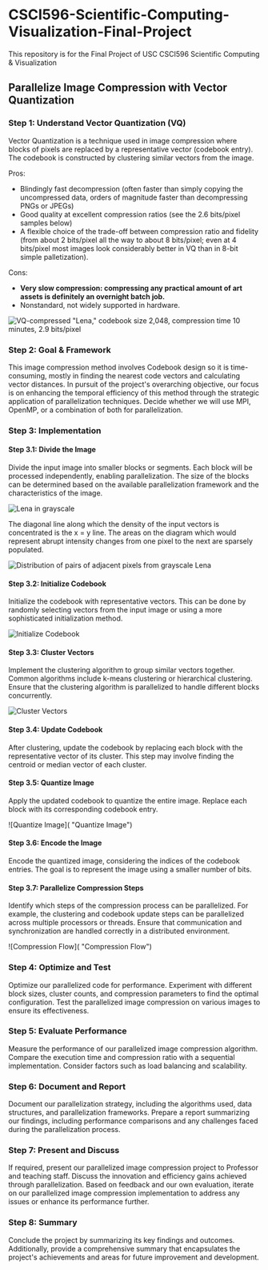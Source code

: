# CSCI596-Scientific-Computing-Visualization-Final-Project
This repository is for the Final Project of USC CSCI596 Scientific Computing &amp; Visualization

## Parallelize Image Compression with Vector Quantization

### Step 1: Understand Vector Quantization (VQ)
Vector Quantization is a technique used in image compression where blocks of pixels are replaced by a representative vector (codebook entry). The codebook is constructed by clustering similar vectors from the image.

Pros:
- Blindingly fast decompression (often faster than simply copying the uncompressed data, orders of magnitude faster than decompressing PNGs or JPEGs)
- Good quality at excellent compression ratios (see the 2.6 bits/pixel samples below)
- A flexible choice of the trade-off between compression ratio and fidelity (from about 2 bits/pixel all the way to about 8 bits/pixel; even at 4 bits/pixel most images look considerably better in VQ than in 8-bit simple palletization).

Cons:
- **Very slow compression: compressing any practical amount of art assets is definitely an overnight batch job.**
- Nonstandard, not widely supported in hardware.

![VQ-compressed "Lena," codebook size 2,048, compression time 10 minutes, 2.9 bits/pixel](https://eu-images.contentstack.com/v3/assets/blt95b381df7c12c15d/bltb9e5ff1c13355208/615541336e537906d1ff9d1b/fig9.png?width=828&quality=80&format=webply&disable=upscale "VQ-compressed Lena codebook size 2,048, compression time 10 minutes, 2.9 bits/pixel")


### Step 2: Goal &amp; Framework
This image compression method involves Codebook design so it is time-consuming, mostly in finding the nearest code vectors and calculating vector distances. In pursuit of the project's overarching objective, our focus is on enhancing the temporal efficiency of this method through the strategic application of parallelization techniques.
Decide whether we will use MPI, OpenMP, or a combination of both for parallelization.

### Step 3: Implementation

#### Step 3.1: Divide the Image
Divide the input image into smaller blocks or segments. Each block will be processed independently, enabling parallelization. The size of the blocks can be determined based on the available parallelization framework and the characteristics of the image.

![Lena in grayscale](https://content.iospress.com/media/ica/2017/24-3/ica-24-3-ica546/ica-24-ica546-g001.jpg "Lena in grayscale")

The diagonal line along which the density of the input vectors is concentrated is the x = y line. The areas on the diagram which would represent abrupt intensity changes from one pixel to the next are sparsely populated.

![Distribution of pairs of adjacent pixels from grayscale Lena](https://eu-images.contentstack.com/v3/assets/blt95b381df7c12c15d/bltc537b696f606f878/611e40f810f00930b842a689/fig2.png?width=828&quality=80&format=webply&disable=upscale "Distribution of pairs of adjacent pixels from grayscale Lena")


#### Step 3.2: Initialize Codebook
Initialize the codebook with representative vectors. This can be done by randomly selecting vectors from the input image or using a more sophisticated initialization method.

![Initialize Codebook](https://eu-images.contentstack.com/v3/assets/blt95b381df7c12c15d/blt474b9c163ee40553/611e40fabe258b650745de79/fig3.png?width=828&quality=80&format=webply&disable=upscale "Initialize Codebook")

#### Step 3.3: Cluster Vectors
Implement the clustering algorithm to group similar vectors together. Common algorithms include k-means clustering or hierarchical clustering. Ensure that the clustering algorithm is parallelized to handle different blocks concurrently.

![Cluster Vectors](https://eu-images.contentstack.com/v3/assets/blt95b381df7c12c15d/blt5bff97f755a7d09e/611e40fca6b36d3e6e0d9250/fig4.png?width=828&quality=80&format=webply&disable=upscale "Cluster Vectors")

#### Step 3.4: Update Codebook
After clustering, update the codebook by replacing each block with the representative vector of its cluster. This step may involve finding the centroid or median vector of each cluster.

#### Step 3.5: Quantize Image
Apply the updated codebook to quantize the entire image. Replace each block with its corresponding codebook entry.

![Quantize Image]( "Quantize Image")

#### Step 3.6: Encode the Image
Encode the quantized image, considering the indices of the codebook entries. The goal is to represent the image using a smaller number of bits.

#### Step 3.7: Parallelize Compression Steps
Identify which steps of the compression process can be parallelized. For example, the clustering and codebook update steps can be parallelized across multiple processors or threads. Ensure that communication and synchronization are handled correctly in a distributed environment.

![Compression Flow]( "Compression Flow")


### Step 4: Optimize and Test
Optimize our parallelized code for performance. Experiment with different block sizes, cluster counts, and compression parameters to find the optimal configuration. Test the parallelized image compression on various images to ensure its effectiveness.

### Step 5: Evaluate Performance
Measure the performance of our parallelized image compression algorithm. Compare the execution time and compression ratio with a sequential implementation. Consider factors such as load balancing and scalability.

### Step 6: Document and Report
Document our parallelization strategy, including the algorithms used, data structures, and parallelization frameworks. Prepare a report summarizing our findings, including performance comparisons and any challenges faced during the parallelization process.

### Step 7: Present and Discuss
If required, present our parallelized image compression project to Professor and teaching staff. Discuss the innovation and efficiency gains achieved through parallelization. Based on feedback and our own evaluation, iterate on our parallelized image compression implementation to address any issues or enhance its performance further.

### Step 8: Summary
Conclude the project by summarizing its key findings and outcomes. Additionally, provide a comprehensive summary that encapsulates the project's achievements and areas for future improvement and development.
